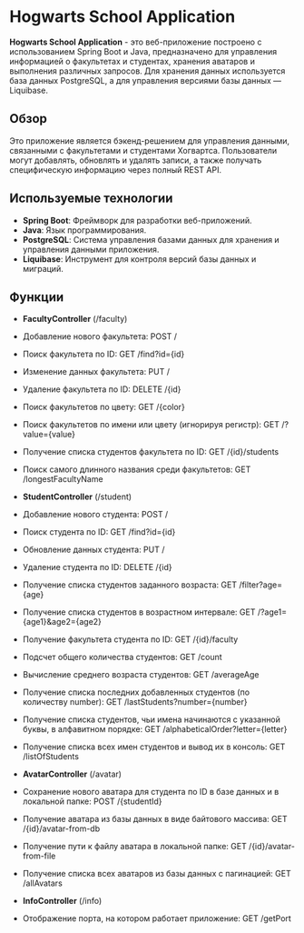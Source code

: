 # Hogwarts School Application

**Hogwarts School Application** - это веб-приложение построено с использованием Spring Boot и Java, предназначено для управления информацией о факультетах и студентах, хранения аватаров и выполнения различных запросов. 
Для хранения данных используется база данных PostgreSQL, а для управления версиями базы данных — Liquibase.

## Обзор

Это приложение является бэкенд-решением для управления данными, связанными с факультетами и студентами Хогвартса. 
Пользователи могут добавлять, обновлять и удалять записи, а также получать специфическую информацию через полный REST API.


## Используемые технологии

- **Spring Boot**: Фреймворк для разработки веб-приложений.
- **Java**: Язык программирования.
- **PostgreSQL**: Система управления базами данных для хранения и управления данными приложения.
- **Liquibase**: Инструмент для контроля версий базы данных и миграций.


## Функции

- **FacultyController** (/faculty)
 - Добавление нового факультета: POST /
 - Поиск факультета по ID: GET /find?id={id}
 - Изменение данных факультета: PUT /
 - Удаление факультета по ID: DELETE /{id}
 - Поиск факультетов по цвету: GET /{color}
 - Поиск факультетов по имени или цвету (игнорируя регистр): GET /?value={value}
 - Получение списка студентов факультета по ID: GET /{id}/students
 - Поиск самого длинного названия среди факультетов: GET /longestFacultyName

- **StudentController** (/student)
 - Добавление нового студента: POST /
 - Поиск студента по ID: GET /find?id={id}
 - Обновление данных студента: PUT /
 - Удаление студента по ID: DELETE /{id}
 - Получение списка студентов заданного возраста: GET /filter?age={age}
 - Получение списка студентов в возрастном интервале: GET /?age1={age1}&age2={age2}
 - Получение факультета студента по ID: GET /{id}/faculty
 - Подсчет общего количества студентов: GET /count
 - Вычисление среднего возраста студентов: GET /averageAge
 - Получение списка последних добавленных студентов (по количеству number): GET /lastStudents?number={number}
 - Получение списка студентов, чьи имена начинаются с указанной буквы, в алфавитном порядке: GET /alphabeticalOrder?letter={letter}
 - Получение списка всех имен студентов и вывод их в консоль: GET /listOfStudents

- **AvatarController** (/avatar)
 - Сохранение нового аватара для студента по ID в базе данных и в локальной папке: POST /{studentId}
 - Получение аватара из базы данных в виде байтового массива: GET /{id}/avatar-from-db
 - Получение пути к файлу аватара в локальной папке: GET /{id}/avatar-from-file
 - Получение списка всех аватаров из базы данных с пагинацией: GET /allAvatars

- **InfoController** (/info)
 - Отображение порта, на котором работает приложение: GET /getPort
